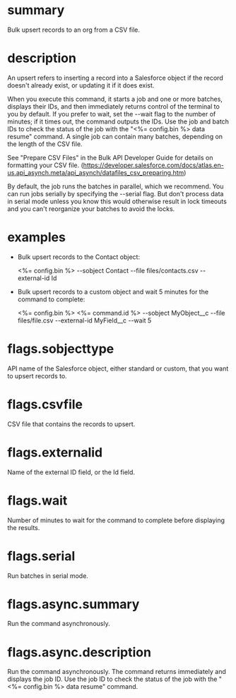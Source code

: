 # summary

Bulk upsert records to an org from a CSV file.

# description

An upsert refers to inserting a record into a Salesforce object if the record doesn't already exist, or updating it if it does exist.

When you execute this command, it starts a job and one or more batches, displays their IDs, and then immediately returns control of the terminal to you by default. If you prefer to wait, set the --wait flag to the number of minutes; if it times out, the command outputs the IDs. Use the job and batch IDs to check the status of the job with the "<%= config.bin %> data resume" command. A single job can contain many batches, depending on the length of the CSV file.

See "Prepare CSV Files" in the Bulk API Developer Guide for details on formatting your CSV file. (https://developer.salesforce.com/docs/atlas.en-us.api_asynch.meta/api_asynch/datafiles_csv_preparing.htm)

By default, the job runs the batches in parallel, which we recommend. You can run jobs serially by specifying the --serial flag. But don't process data in serial mode unless you know this would otherwise result in lock timeouts and you can't reorganize your batches to avoid the locks.

# examples

- Bulk upsert records to the Contact object:

  <%= config.bin %> --sobject Contact --file files/contacts.csv --external-id Id

- Bulk upsert records to a custom object and wait 5 minutes for the command to complete:

  <%= config.bin %> <%= command.id %> --sobject MyObject__c --file files/file.csv --external-id MyField__c --wait 5

# flags.sobjecttype

API name of the Salesforce object, either standard or custom, that you want to upsert records to.

# flags.csvfile

CSV file that contains the records to upsert.

# flags.externalid

Name of the external ID field, or the Id field.

# flags.wait

Number of minutes to wait for the command to complete before displaying the results.

# flags.serial

Run batches in serial mode.

# flags.async.summary

Run the command asynchronously.

# flags.async.description

Run the command asynchronously. The command returns immediately and displays the job ID. Use the job ID to check the status of the job with the "<%= config.bin %> data resume" command.


